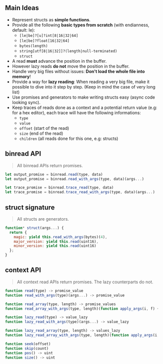 ## Main Ideas

* Represent structs as **simple functions**.
* Provide all the following **basic types from scratch** (with endianness, default: le):
  * ```[le|be]?[u]?int[8|16|32|64]```
  * ```[le|be]?float[16|32|64]```
  * ```bytes(length)```
  * ```string[utf[8|16|32]]?(length|null-terminated)```
  * ```struct```
* A read **must** advance the position in the buffer.
* However lazy reads **do not** move the position in the buffer.
* Handle very big files without issues: **Don't load the whole file into memory**!
* Provide a way for **lazy reading**: When reading a very big file, make it possible to dive into it step by step. (Keep in mind the case of very long list)
* Use promises and generators to make writing structs easy (async code looking sync).
* Keep traces of reads done as a context and a potential return value (e.g: for a hex editor), each trace will have the following informations:
  * ```type```
  * ```value```
  * ```offset``` (start of the read)
  * ```size``` (end of the read)
  * ```children``` (all reads done for this one, e.g: structs)

## binread API

> All binread APIs return promises.

```js
let output_promise = binread.read(type, data)
let output_promise = binread.read_with_args(type, data)(args...)

let trace_promise = binread.trace_read(type, data)
let trace_promise = binread.trace_read_with_args(type, data)(args...)
```

## struct signature

> All structs are generators.

```js
function* struct(args...) {
  return {
    magic: yield this.read_with_args(bytes)(4),
    major_version: yield this.read(uint16),
    minor_version: yield this.read(uint16)
  };
}
```

## context API

> All context read APIs return promises. The lazy counterparts do not.

```js
function read(type) -> promise_value
function read_with_args(type)(args...) -> promise_value

function read_array(type, length) -> promise_values
function read_array_with_args(type, length)(function apply_args(i, f) { return f(args...); }) -> promise_values

function lazy_read(type) -> value_lazy
function lazy_read_with_args(type)(args...) -> value_lazy

function lazy_read_array(type, length) -> values_lazy
function lazy_read_array_with_args(type, length)(function apply_args(i, f) { return f(args...); }) -> values_lazy

function seek(offset)
function skip(count)
function pos() -> uint
function size() -> uint
```
